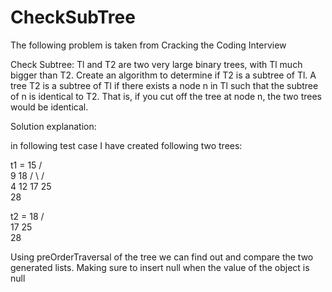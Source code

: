 # CheckSubTree

The following problem is taken from Cracking the Coding Interview

Check Subtree: Tl and T2 are two very large binary trees, with Tl much bigger 
than T2. Create an algorithm to determine if T2 is a subtree of Tl.
A tree T2 is a subtree of Tl if there exists a node n in Tl such that the 
subtree of n is identical to T2. That is, if you cut off the tree at node n, 
the two trees would be identical.


Solution explanation:

in following test case I have created following two trees:

t1 =                 15
                   /    \
                  9      18
                 / \    /  \
                4  12  17  25
                             \
                             28


t2 =                18
                   /  \
                  17  25
                        \
                        28

Using preOrderTraversal of the tree we can find out and compare the two 
generated lists. Making sure to insert null when the value of the object is null 
